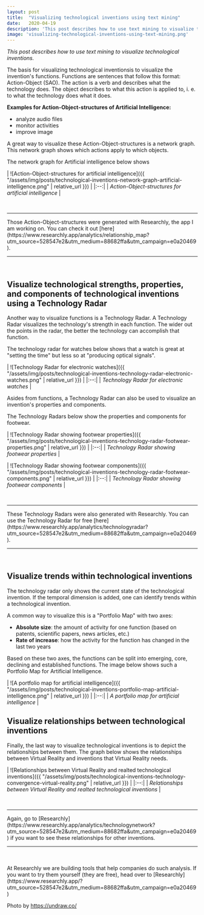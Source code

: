 ```yaml
---
layout: post
title:  "Visualizing technological inventions using text mining"
date:   2020-04-19
description: 'This post describes how to use text mining to visualize technological inventions.'
image: 'visualizing-technological-inventions-using-text-mining.png'
---
```

*This post describes how to use text mining to visualize technological inventions.*

The basis for visualizing technological inventionsis to visualize the invention's functions. Functions are sentences that follow this format: Action-Object (SAO). The action is a verb and describes what the technology does. The object describes to what this action is applied to, i. e. to what the technology does what it does.


**Examples for Action-Object-structures of Artificial Intelligence:**

- analyze audio files
- monitor activities
- improve image


A great way to visualize these Action-Object-structures is a network graph. This network graph shows which actions apply to which objects.

The network graph for Artificial intelligence below shows 


| ![Action-Object-structures for artificial intelligence]({{ "/assets/img/posts/technological-inventions-network-graph-artificial-intelligence.png" | relative_url }}) | 
|:--:| 
| *Action-Object-structures for artificial intelligence* |

<br>
<hr>
Those Action-Object-structures were generated with Researchly, the app I am working on. You can check it out [here](https://www.researchly.app/analytics/relationship_map?utm_source=528547e2&utm_medium=88682ffa&utm_campaign=e0a20469).
<hr>
<br>

## Visualize technological strengths, properties, and components of technological inventions using a Technology Radar
Another way to visualize functions is a Technology Radar. A Technology Radar visualizes the technology's strength in each function. The wider out the points in the radar, the better the technology can accomplish that function.

The technology radar for watches below shows that a watch is great at "setting the time" but less so at "producing optical signals".

| ![Technology Radar for electronic watches]({{ "/assets/img/posts/technological-inventions-technology-radar-electronic-watches.png" | relative_url }}) | 
|:--:| 
| *Technology Radar for electronic watches* |


Asides from functions, a Technology Radar can also be used to visualize an invention's properties and components.

The Technology Radars below show the properties and components for footwear.

| ![Technology Radar showing footwear properties]({{ "/assets/img/posts/technological-inventions-technology-radar-footwear-properties.png" | relative_url }}) | 
|:--:| 
| *Technology Radar showing footwear properties* |


| ![Technology Radar showing footwear components]({{ "/assets/img/posts/technological-inventions-technology-radar-footwear-components.png" | relative_url }}) | 
|:--:| 
| *Technology Radar showing footwear components* |

<br>
<hr>
These Technology Radars were also generated with Researchly. You can use the Technology Radar for free [here](https://www.researchly.app/analytics/technologyradar?utm_source=528547e2&utm_medium=88682ffa&utm_campaign=e0a20469).
<hr>
<br>

## Visualize trends within technological inventions
The technology radar only shows the current state of the technological invention. If the temporal dimension is added, one can identify trends within a technological invention.

A common way to visualize this is a "Portfolio Map" with two axes:

- **Absolute size**: the amount of activity for one function (based on patents, scientific papers, news articles, etc.)
- **Rate of increase**: how the activity for the function has changed in the last two years

Based on these two axes, the functions can be split into emerging, core, declining and established functions. The image below shows such a Portfolio Map for Artificial Intelligence.

| ![A portfolio map for artificial intelligence]({{ "/assets/img/posts/technological-inventions-portfolio-map-artificial-intelligence.png" | relative_url }}) | 
|:--:| 
| *A portfolio map for artificial intelligence* |


## Visualize relationships between technological inventions 
Finally, the last way to visualize technological inventions is to depict the relationships between them. The graph below shows the relationships between Virtual Reality and inventions that Virtual Reality needs.

| ![Relationships between Virtual Reality and realted technological inventions]({{ "/assets/img/posts/technological-inventions-technology-convergence-virtual-reality.png" | relative_url }}) | 
|:--:| 
| *Relationships between Virtual Reality and realted technological inventions* |


<br>
<hr>
Again, go to [Researchly](https://www.researchly.app/analytics/technologynetwork?utm_source=528547e2&utm_medium=88682ffa&utm_campaign=e0a20469) if you want to see these relationships for other inventions.

<hr>
<br>
<br>
At Researchly we are building tools that help companies do such analysis. If you want to try them yourself (they are free), head over to [Researchly](https://www.researchly.app/?utm_source=528547e2&utm_medium=88682ffa&utm_campaign=e0a20469)

Photo by https://undraw.co/